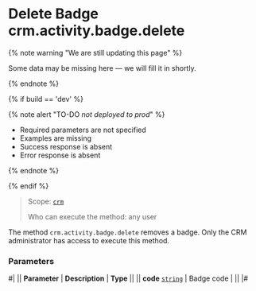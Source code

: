 # Delete Badge crm.activity.badge.delete

{% note warning "We are still updating this page" %}

Some data may be missing here — we will fill it in shortly.

{% endnote %}

{% if build == 'dev' %}

{% note alert "TO-DO _not deployed to prod_" %}

- Required parameters are not specified
- Examples are missing
- Success response is absent
- Error response is absent

{% endnote %}

{% endif %}

> Scope: [`crm`](../../../../scopes/permissions.md)
>
> Who can execute the method: any user

The method `crm.activity.badge.delete` removes a badge. Only the CRM administrator has access to execute this method.

### Parameters

#|
|| **Parameter** | **Description** | **Type** ||
|| **code**
[`string`](../../../../data-types.md)
| Badge code | ||
|#